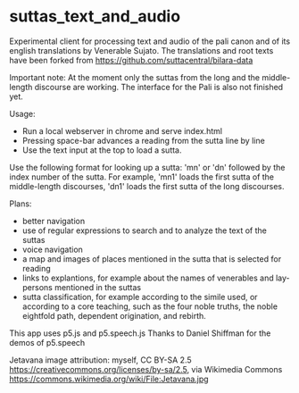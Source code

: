 # suttas_text_and_audio

Experimental client for processing text and audio of the pali canon and of its english translations by Venerable Sujato. The translations and root texts have been forked from https://github.com/suttacentral/bilara-data

Important note: At the moment only the suttas from the long and the middle-length discourse are working. The interface for the Pali is also not finished yet.

Usage: 
- Run a local webserver in chrome and serve index.html
- Pressing space-bar advances a reading from the sutta line by line
- Use the text input at the top to load a sutta. 

Use the following format for looking up a sutta:
'mn' or 'dn' followed by the index number of the sutta.
For example, 'mn1' loads the first sutta of the middle-length discourses, 'dn1' loads the first sutta of the long discourses. 

Plans:
- better navigation
- use of regular expressions to search and to analyze the text of the suttas
- voice navigation
- a map and images of places mentioned in the sutta that is selected for reading
- links to explantions, for example about the names of venerables and lay-persons mentioned in the suttas
- sutta classification, for example according to the simile used, or according to a core teaching, such as the four noble truths, the noble eightfold path, dependent origination, and rebirth.

This app uses p5.js and p5.speech.js
Thanks to Daniel Shiffman for the demos of p5.speech

Jetavana image attribution:
myself, CC BY-SA 2.5 <https://creativecommons.org/licenses/by-sa/2.5>, via Wikimedia Commons
https://commons.wikimedia.org/wiki/File:Jetavana.jpg